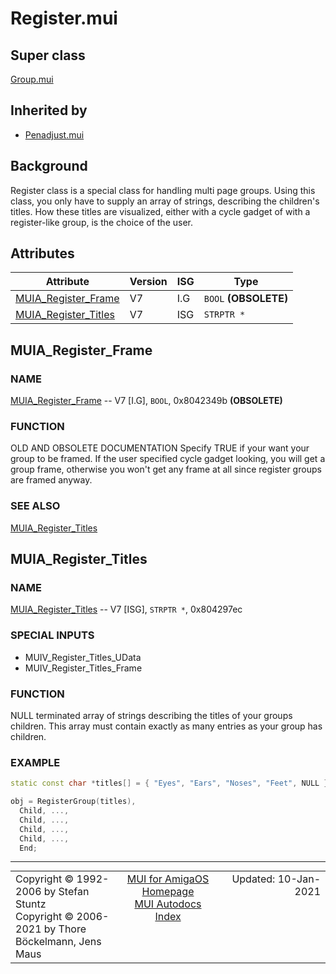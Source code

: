 # Register.mui
## Super class
[Group.mui](MUI_Group)
## Inherited by
* [Penadjust.mui](MUI_Penadjust)
## Background
Register class is a special class for handling multi page groups. Using this
class, you only have to supply an array of strings, describing the
children's titles. How these titles are visualized, either with a cycle
gadget of with a register-like group, is the choice of the user.
## Attributes
Attribute|Version|ISG|Type
---------|-------|---|----
[MUIA_Register_Frame](MUI_Register.md/#MUIA_Register_Frame)|V7|I.G|`BOOL` **(OBSOLETE)**
[MUIA_Register_Titles](MUI_Register.md/#MUIA_Register_Titles)|V7|ISG|`STRPTR *`

## MUIA_Register_Frame
### NAME
[MUIA_Register_Frame](MUI_Register/#MUIA_Register_Frame) -- V7 [I.G], `BOOL`, 0x8042349b **(OBSOLETE)**

### FUNCTION

OLD AND OBSOLETE DOCUMENTATION
Specify TRUE if your want your group to be framed. If the user specified
cycle gadget looking, you will get a group frame, otherwise you won't get
any frame at all since register groups are framed anyway.

### SEE ALSO
[MUIA_Register_Titles](MUI_Register/#MUIA_Register_Titles)

## MUIA_Register_Titles
### NAME
[MUIA_Register_Titles](MUI_Register/#MUIA_Register_Titles) -- V7 [ISG], `STRPTR *`, 0x804297ec

### SPECIAL INPUTS
  * MUIV_Register_Titles_UData
  * MUIV_Register_Titles_Frame

### FUNCTION
NULL terminated array of strings describing the titles of your groups
children. This array must contain exactly as many entries as your group has
children.

### EXAMPLE
```c++
static const char *titles[] = { "Eyes", "Ears", "Noses", "Feet", NULL };

obj = RegisterGroup(titles),
  Child, ...,
  Child, ...,
  Child, ...,
  Child, ...,
  End;
```

----
<table class='compact' style='border: none; border-spacing: 0px; margin: 0px' width='100%'>
<tr>
<td style='text-align: left; vertical-align: top' width='33%'>Copyright &copy 1992-2006 by Stefan Stuntz<br>Copyright &copy 2006-2021 by Thore B&ouml;ckelmann, Jens Maus</TD>
<td style='text-align: center; vertical-align: top' width='33%'>
<a href=http://muidev.de>MUI for AmigaOS Homepage</a><br>
<a href=http://muidev.de/wiki/Documentation>MUI Autodocs Index</a>
</td>
<td style='text-align: right; vertical-align: top' width='33%'>Updated: 10-Jan-2021</td>
</tr>
</table>
